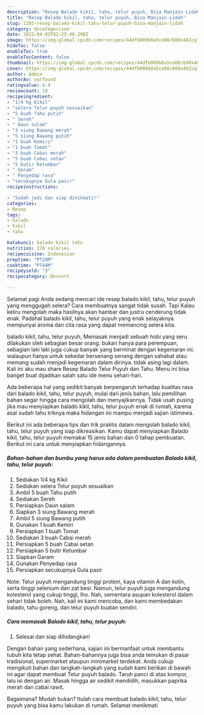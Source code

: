 ```yaml
---
description: "Resep Balado kikil, tahu, telur puyuh, Bisa Manjain Lidah"
title: "Resep Balado kikil, tahu, telur puyuh, Bisa Manjain Lidah"
slug: 1203-resep-balado-kikil-tahu-telur-puyuh-bisa-manjain-lidah
category: Uncategorized
date: 2022-04-02T02:23:40.290Z
image: https://img-global.cpcdn.com/recipes/44dfb009b8a5ce08/680x482cq70/balado-kikil-tahu-telur-puyuh-foto-resep-utama.jpg
hideToc: false
enableToc: true
enableTocContent: false
thumbnail: https://img-global.cpcdn.com/recipes/44dfb009b8a5ce08/680x482cq70/balado-kikil-tahu-telur-puyuh-foto-resep-utama.jpg
cover: https://img-global.cpcdn.com/recipes/44dfb009b8a5ce08/680x482cq70/balado-kikil-tahu-telur-puyuh-foto-resep-utama.jpg
author: Admin
authorAv: notfound
ratingvalue: 4.4
reviewcount: 19
recipeingredient:
- "1/4 kg Kikil"
- "selera Telur puyuh sesuaikan"
- "5 buah Tahu putih"
- " Sereh"
- " Daun salam"
- "3 siung Bawang merah"
- "5 siung Bawang putih"
- "1 buah Kemiri"
- "1 buah Tomat"
- "3 buah Cabai merah"
- "5 buah Cabai setan"
- "5 butir Ketumbar"
- " Garam"
- " Penyedap rasa"
- "secukupnya Gula pasir"
recipeinstructions:

- "Sudah jadi dan siap dinikmati!"
categories:
- Resep
tags:
- balado
- kikil
- tahu

katakunci: balado kikil tahu 
nutrition: 270 calories
recipecuisine: Indonesian
preptime: "PT20M"
cooktime: "PT44M"
recipeyield: "3"
recipecategory: Dessert

---
```



Selamat pagi Anda sedang mencari ide resep balado kikil, tahu, telur puyuh yang menggugah selera? Cara membuatnya sangat tidak susah. Tapi Kalau keliru mengolah maka hasilnya akan hambar dan justru cenderung tidak enak. Padahal balado kikil, tahu, telur puyuh yang enak selayaknya mempunyai aroma dan cita rasa yang dapat memancing selera kita.


balado kikil, tahu, telur puyuh, Memasak menjadi sebuah hobi yang seru dilakukan oleh sebagian besar orang. bukan hanya para perempuan, sebagian laki laki juga cukup banyak yang berminat dengan kegemaran ini. walaupun hanya untuk sekedar bersenang senang dengan sahabat atau memang sudah menjadi kegemaran dalam dirinya. tidak asing lagi dalam. Kali ini aku mau share Resep Balado Telur Puyuh dan Tahu. Menu ini bisa banget buat dijadikan salah satu ide menu sehari-hari.

Ada beberapa hal yang sedikit banyak berpengaruh terhadap kualitas rasa dari balado kikil, tahu, telur puyuh, mulai dari jenis bahan, lalu pemilihan bahan segar hingga cara mengolah dan menyajikannya. Tidak usah pusing jika mau menyiapkan balado kikil, tahu, telur puyuh enak di rumah, karena asal sudah tahu triknya maka hidangan ini mampu menjadi sajian istimewa.


Berikut ini ada beberapa tips dan trik praktis dalam mengolah balado kikil, tahu, telur puyuh yang siap dikreasikan. Kamu dapat menyiapkan Balado kikil, tahu, telur puyuh memakai 15 jenis bahan dan 0 tahap pembuatan. Berikut ini cara untuk menyiapkan hidangannya.

<!--inarticleads1-->

##### Bahan-bahan dan bumbu yang harus ada dalam pembuatan Balado kikil, tahu, telur puyuh:

1. Sediakan 1/4 kg Kikil
1. Sediakan selera Telur puyuh sesuaikan
1. Ambil 5 buah Tahu putih
1. Sediakan  Sereh
1. Persiapkan  Daun salam
1. Siapkan 3 siung Bawang merah
1. Ambil 5 siung Bawang putih
1. Gunakan 1 buah Kemiri
1. Persiapkan 1 buah Tomat
1. Sediakan 3 buah Cabai merah
1. Persiapkan 5 buah Cabai setan
1. Persiapkan 5 butir Ketumbar
1. Siapkan  Garam
1. Gunakan  Penyedap rasa
1. Persiapkan secukupnya Gula pasir


Note: Telur puyuh mengandung tinggi protein, kaya vitamin A dan kolin, serta tinggi selenium dan zat besi. Namun, telur puyuh juga mengandung kolesterol yang cukup tinggi, lho. Nah, sementara asupan kolesterol dalam sehari tidak boleh. Nah, kali ini kami mencoba, dan kami membedakan balado, tahu goreng, dan telur puyuh buatan sendiri. 

<!--inarticleads2-->

##### Cara memasak Balado kikil, tahu, telur puyuh:


1. Selesai dan siap dihidangkan!

Dengan bahan yang sederhana, sajian ini bermanfaat untuk membantu tubuh kita tetap sehat. Bahan-bahannya juga bisa anda temukan di pasar tradisional, supermarket ataupun minimarket terdekat. Anda cukup mengikuti bahan dan langkah-langkah yang sudah kami berikan di bawah ini agar dapat membuat Telur puyuh balado. Taruh panci di atas kompor, lalu isi dengan air. Masak hingga air sedikit mendidih, masukkan paprika merah dan cabai rawit. 

Bagaimana? Mudah bukan? Itulah cara membuat balado kikil, tahu, telur puyuh yang bisa kamu lakukan di rumah. Selamat menikmati
